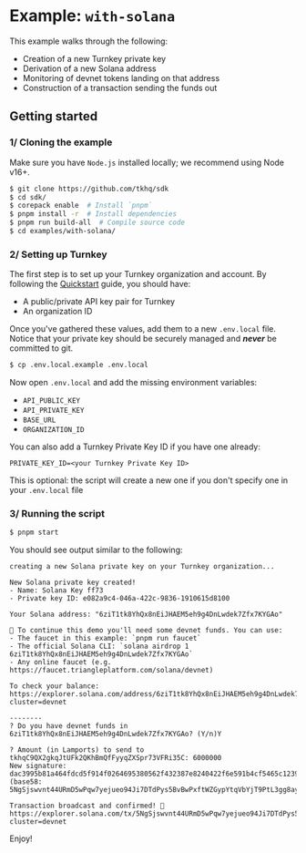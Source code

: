 # Example: `with-solana`

This example walks through the following:

- Creation of a new Turnkey private key
- Derivation of a new Solana address
- Monitoring of devnet tokens landing on that address
- Construction of a transaction sending the funds out

## Getting started

### 1/ Cloning the example

Make sure you have `Node.js` installed locally; we recommend using Node v16+.

```bash
$ git clone https://github.com/tkhq/sdk
$ cd sdk/
$ corepack enable  # Install `pnpm`
$ pnpm install -r  # Install dependencies
$ pnpm run build-all  # Compile source code
$ cd examples/with-solana/
```

### 2/ Setting up Turnkey

The first step is to set up your Turnkey organization and account. By following the [Quickstart](https://docs.turnkey.com/getting-started/quickstart) guide, you should have:

- A public/private API key pair for Turnkey
- An organization ID

Once you've gathered these values, add them to a new `.env.local` file. Notice that your private key should be securely managed and **_never_** be committed to git.

```bash
$ cp .env.local.example .env.local
```

Now open `.env.local` and add the missing environment variables:

- `API_PUBLIC_KEY`
- `API_PRIVATE_KEY`
- `BASE_URL`
- `ORGANIZATION_ID`

You can also add a Turnkey Private Key ID if you have one already:

```
PRIVATE_KEY_ID=<your Turnkey Private Key ID>
```

This is optional: the script will create a new one if you don't specify one in your `.env.local` file

### 3/ Running the script

```bash
$ pnpm start
```

You should see output similar to the following:

```
creating a new Solana private key on your Turnkey organization...

New Solana private key created!
- Name: Solana Key ff73
- Private key ID: e082a9c4-046a-422c-9836-1910615d8100

Your Solana address: "6ziT1tk8YhQx8nEiJHAEM5eh9g4DnLwdek7Zfx7KYGAo"

💸 To continue this demo you'll need some devnet funds. You can use:
- The faucet in this example: `pnpm run faucet`
- The official Solana CLI: `solana airdrop 1 6ziT1tk8YhQx8nEiJHAEM5eh9g4DnLwdek7Zfx7KYGAo`
- Any online faucet (e.g. https://faucet.triangleplatform.com/solana/devnet)

To check your balance: https://explorer.solana.com/address/6ziT1tk8YhQx8nEiJHAEM5eh9g4DnLwdek7Zfx7KYGAo?cluster=devnet

--------
? Do you have devnet funds in 6ziT1tk8YhQx8nEiJHAEM5eh9g4DnLwdek7Zfx7KYGAo? (Y/n)Y

? Amount (in Lamports) to send to tkhqC9QX2gkqJtUFk2QKhBmQfFyyqZXSpr73VFRi35C: 6000000
New signature: dac3995b81a464fdcd5f914f0264695380562f432387e8240422f6e591b4cf5465c12390042889f8d4890242d289b98fd9a29f808cdee11a745c27c497b2fe0d
(base58: 5NgSjswvnt44URmD5wPqw7yejueo94Ji7DTdPys5BvBwPxftWZGypYtqVbYjT9PtL3gg8ay3WARNwq87kTWzvupY)

Transaction broadcast and confirmed! 🎉
https://explorer.solana.com/tx/5NgSjswvnt44URmD5wPqw7yejueo94Ji7DTdPys5BvBwPxftWZGypYtqVbYjT9PtL3gg8ay3WARNwq87kTWzvupY?cluster=devnet
```

Enjoy!

